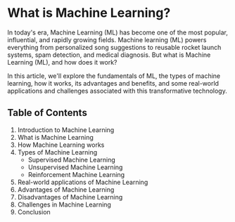 # What is Machine Learning?

In today's era, Machine Learning (ML) has become one of the most popular, influential, and rapidly growing fields. Machine learning (ML) powers everything from personalized song suggestions to reusable rocket launch systems, spam detection, and medical diagnosis. But what is Machine Learning (ML), and how does it work?

In this article, we'll explore the fundamentals of ML, the types of machine learning, how it works, its advantages and benefits, and some real-world applications and challenges associated with this transformative technology.

## Table of Contents

1. Introduction to Machine Learning
2. What is Machine Learning
3. How Machine Learning works
4. Types of Machine Learning
   - Supervised Machine Learning
   - Unsupervised Machine Learning
   - Reinforcement Machine Learning
5. Real-world applications of Machine Learning
6. Advantages of Machine Learning
7. Disadvantages of Machine Learning
8. Challenges in Machine Learning
9. Conclusion

  
